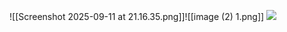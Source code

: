 ![[Screenshot 2025-09-11 at 21.16.35.png]]![[image (2) 1.png]]
![](https://www.youtube.com/shorts/UbgJtsee0hg)